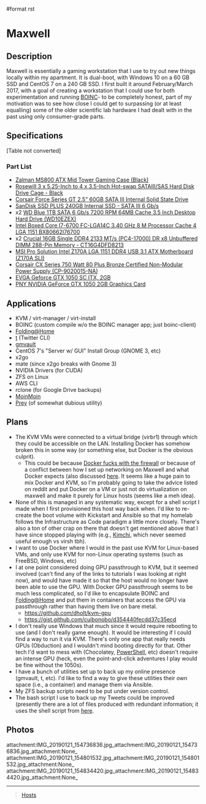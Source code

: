 \#format rst

Maxwell
=======

Description
-----------

Maxwell is essentially a gaming workstation that I use to try out new things locally within my apartment. It is dual-boot, with Windows 10 on a 60 GB SSD and CentOS 7 on a 240 GB SSD. I first built it around February/March 2017, with a goal of creating a workstation that I could use for both experimentation and running [BOINC](https://boincstats.com/en/stats/-1/user/detail/3500755)- to be completely honest, part of my motivation was to see how close I could get to surpassing (or at least equalling) some of the older scientific lab hardware I had dealt with in the past using only consumer-grade parts.

Specifications
--------------

[Table not converted]

### Part List

-   [Zalman MS800 ATX Mid Tower Gaming Case (Black)](https://smile.amazon.com/gp/product/B00I0V4IMW/ref=ppx_yo_dt_b_asin_title_o03__o00_s01?ie=UTF8&psc=1)
-   [Rosewill 3 x 5.25-Inch to 4 x 3.5-Inch Hot-swap SATAIII/SAS Hard Disk Drive Cage - Black](https://smile.amazon.com/gp/product/B00DGZ42SM/ref=ppx_yo_dt_b_asin_title_o03__o00_s00?ie=UTF8&psc=1)
-   [Corsair Force Series GT 2.5" 60GB SATA III Internal Solid State Drive](https://www.newegg.com/Product/Product.aspx?Item=N82E16820233193)
-   [SanDisk SSD PLUS 240GB Internal SSD - SATA III 6 Gb/s](https://smile.amazon.com/gp/product/B01F9G43WU/ref=ppx_yo_dt_b_asin_title_o00__o00_s00?ie=UTF8&psc=1)
-   x2 [WD Blue 1TB SATA 6 Gb/s 7200 RPM 64MB Cache 3.5 Inch Desktop Hard Drive (WD10EZEX)](https://smile.amazon.com/gp/product/B0088PUEPK/ref=ppx_yo_dt_b_asin_title_o00__o00_s00?ie=UTF8&psc=1)
-   [Intel Boxed Core I7-6700 FC-LGA14C 3.40 GHz 8 M Processor Cache 4 LGA 1151 BX80662I76700](https://smile.amazon.com/gp/product/B0136JONG8/ref=ppx_yo_dt_b_asin_title_o02__o00_s00?ie=UTF8&psc=1)
-   x2 [Crucial 16GB Single DDR4 2133 MT/s (PC4-17000) DR x8 Unbuffered DIMM 288-Pin Memory - CT16G4DFD8213](https://smile.amazon.com/gp/product/B015YPAZPU/ref=ppx_yo_dt_b_asin_title_o02__o00_s00?ie=UTF8&psc=1)
-   [MSI Pro Solution Intel Z170A LGA 1151 DDR4 USB 3.1 ATX Motherboard (Z170A SLI)](https://smile.amazon.com/gp/product/B01DDR05P6/ref=ppx_yo_dt_b_asin_title_o02__o00_s00?ie=UTF8&psc=1)
-   [Corsair CX Series 750 Watt 80 Plus Bronze Certified Non-Modular Power Supply (CP-9020015-NA)](https://smile.amazon.com/gp/product/B008RJZQSW/ref=ppx_yo_dt_b_asin_title_o09__o00_s00?ie=UTF8&psc=1)
-   [EVGA Geforce GTX 1050 SC ITX, 2GB](https://smile.amazon.com/EVGA-GeForce-Support-Graphics-02G-P4-6152-KR/dp/B01M64G435?sa-no-redirect=1)
-   [PNY NVIDIA GeForce GTX 1050 2GB Graphics Card](https://smile.amazon.com/PNY-NVIDIA-GeForce-Graphics-VCGGTX10502PB/dp/B01M27X9WI/ref=sr_1_fkmrnull_7?keywords=PNY+-+NVIDIA+GeForce+GTX+1050+2GB+GDDR5&qid=1548101376&s=Electronics&sr=1-7-fkmrnull)

Applications
------------

-   KVM / virt-manager / virt-install
-   BOINC (custom compile w/o the BOINC manager app; just boinc-client)
-   <Folding@Home>
-   [t](https://github.com/sferik/t) (Twitter CLI)
-   [gmvault](http://gmvault.org)
-   CentOS 7's "Server w/ GUI" Install Group (GNOME 3, etc)
-   x2go
-   mate (since x2go breaks with Gnome 3)
-   NVIDIA Drivers (for CUDA)
-   ZFS on Linux
-   AWS CLI
-   rclone (for Google Drive backups)
-   [MoinMoin](../MoinMoin)
-   [Prey](https://preyproject.com/) (of somewhat dubious utility)

Plans
-----

-   The KVM VMs were connected to a virtual bridge (virbr1) through which they could be accessible on the LAN. Installing Docker has somehow broken this in some way (or something else, but Docker is the obvious culprit).
    -   This could be because [Docker fucks with the firewall](https://www.reddit.com/r/linuxadmin/comments/7tlkve/libvirt_network_configuration_conflicts_with/) or because of a conflict between how I set up networking on Maxwell and what Docker expects (also discussed [here](https://fralef.me/docker-and-iptables.html). It seems like a huge pain to mix Docker and KVM, so I'm probably going to take the advice listed on reddit and put Docker on a VM or just not do virtualization on maxwell and make it purely for Linux hosts (seems like a meh idea).
-   None of this is managed in any systematic way, except for a shell script I made when I first provisioned this host way back when. I'd like to re-create the boot volume with Kickstart and Ansible so that my homelab follows the Infrastructure as Code paradigm a little more closely. There's also a ton of other crap on there that doesn't get mentioned above that I have since stopped playing with (e.g., [Kimchi](https://github.com/kimchi-project/kimchi), which never seemed useful enough vs virsh tbh).
-   I want to use Docker where I would in the past use KVM for Linux-based VMs, and only use KVM for non-Linux operating systems (such as FreeBSD, Windows, etc)
-   I at one point considered doing GPU passthrough to KVM, but it seemed involved (can't find any of the links to tutorials I was looking at right now), and would have made it so that the host would no longer have been able to use the GPU. With Docker GPU passthrough seems to be much less complicated, so I'd like to encapsulate BOINC and <Folding@Home> and put them in containers that access the GPU via passthrough rather than having them live on bare metal.
    -   <https://github.com/dholt/kvm-gpu>
    -   <https://gist.github.com/cuibonobo/d354440fecdd37c35ecd>
-   I don't really use Windows that much since it would require rebooting to use (and I don't really game enough). It would be interesting if I could find a way to run it via KVM. There's only one app that really needs GPUs (Obduction) and I wouldn't mind booting directly for that. Other tech I'd want to mess with (Chocolatey, [PowerShell](../PowerShell), etc) doesn't require an intense GPU (heck, even the point-and-click adventures I play would be fine without the 1050s).
-   I have a bunch of utilities set up to back up my online presence (gmvault, t, etc). I'd like to find a way to give these utilities their own space (i.e., a container) and manage them via Ansible.
-   My ZFS backup scripts need to be put under version control.
-   The bash script I use to back up my Tweets could be improved (presently there are a lot of files produced with redundant information; it uses the shell script from [here](http://blog.jphpsf.com/2012/05/07/backing-up-your-twitter-account-with-t/).

Photos
------

attachment:IMG\_20190121\_154736836.jpg\_attachment:IMG\_20190121\_154736836.jpg\_attachment:None\_ attachment:IMG\_20190121\_154801532.jpg\_attachment:IMG\_20190121\_154801532.jpg\_attachment:None\_ attachment:IMG\_20190121\_154834420.jpg\_attachment:IMG\_20190121\_154834420.jpg\_attachment:None\_

* * * * *

> [Hosts](../Hosts)
